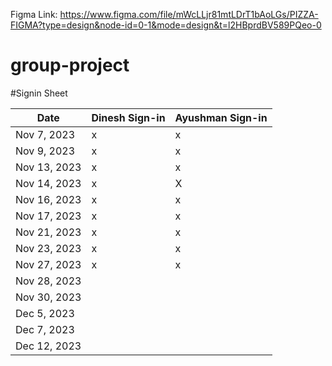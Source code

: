 Figma Link: https://www.figma.com/file/mWcLLjr81mtLDrT1bAoLGs/PIZZA-FIGMA?type=design&node-id=0-1&mode=design&t=l2HBprdBV589PQeo-0


# group-project

#Signin Sheet

| Date        | Dinesh Sign-in    | Ayushman Sign-in |
|-------------|------------------ |------------------|
| Nov 7, 2023 |         x         |       x          |            
| Nov 9, 2023 |         x         |       x          |  
| Nov 13, 2023|         x         |       x          |
| Nov 14, 2023|         x         |       X          |
| Nov 16, 2023|         x         |       x          |
| Nov 17, 2023|         x         |       x          |
| Nov 21, 2023|         x         |       x          |
| Nov 23, 2023|         x         |       x          |
| Nov 27, 2023|         x         |       x          |
| Nov 28, 2023|                   |                  |
| Nov 30, 2023|                   |                  |
| Dec 5, 2023 |                   |                  |
| Dec 7, 2023 |                   |                  |
| Dec 12, 2023|                   |                  |



        
